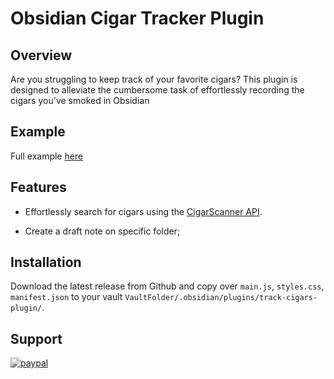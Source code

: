 # Obsidian Cigar Tracker Plugin

## Overview

Are you struggling to keep track of your favorite cigars? This plugin is designed to alleviate the cumbersome task of effortlessly recording the cigars you've smoked in Obsidian

## Example
Full example [here]()

## Features

- Effortlessly search for cigars using the [CigarScanner API](https://www.cigarscanner.com/about).

- Create a draft note on specific folder;

## Installation
Download the latest release from Github and copy over `main.js`, `styles.css`, `manifest.json` to your vault `VaultFolder/.obsidian/plugins/track-cigars-plugin/`.

## Support
[![paypal](https://www.paypalobjects.com/en_US/i/btn/btn_donateCC_LG.gif)](https://www.paypal.com/donate/?hosted_button_id=Z63P3W88V7QBA)
